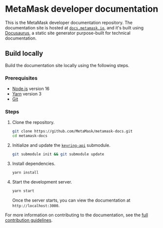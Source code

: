 # MetaMask developer documentation

This is the MetaMask developer documentation repository.
The documentation site is hosted at [`docs.metamask.io`](https://docs.metamask.io), and it's
built using [Docusaurus](https://docusaurus.io/), a static site generator purpose-built for
technical documentation.

## Build locally

Build the documentation site locally using the following steps.

### Prerequisites

- [Node.js](https://nodejs.org/) version 16
- [Yarn](https://yarnpkg.com/) version 3
- [Git](https://git-scm.com/)

### Steps

1. Clone the repository.

   ```bash
   git clone https://github.com/MetaMask/metamask-docs.git
   cd metamask-docs
   ```

2. Initialize and update the [`keyring-api`](https://github.com/MetaMask/keyring-api) submodule.

   ```bash
   git submodule init && git submodule update
   ```

3. Install dependencies.

   ```bash
   yarn install
   ```

4. Start the development server.

   ```bash
   yarn start
   ```

   Once the server starts, you can view the documentation at `http://localhost:3000`.

For more information on contributing to the documentation, see the [full contribution guidelines](CONTRIBUTING.md).
